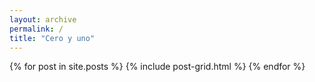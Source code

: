 ```yaml
---
layout: archive
permalink: /
title: "Cero y uno"
---
```


<div class="tiles">
{% for post in site.posts %}
	{% include post-grid.html %}
{% endfor %}
</div><!-- /.tiles -->
